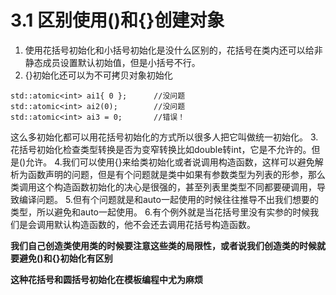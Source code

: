 # 3.1 区别使用()和{}创建对象
  1. 使用花括号初始化和小括号初始化是没什么区别的，花括号在类内还可以给非静态成员设置默认初始值，但是小括号不行。
  2. {}初始化还可以为不可拷贝对象初始化
  
```
std::atomic<int> ai1{ 0 };      //没问题
std::atomic<int> ai2(0);        //没问题
std::atomic<int> ai3 = 0;       //错误！
```
 这么多初始化都可以用花括号初始化的方式所以很多人把它叫做统一初始化。
 3.花括号初始化检查类型转换是否为变窄转换比如double转int，它是不允许的。但是()允许。
 4.我们可以使用{}来给类初始化或者说调用构造函数，这样可以避免解析为函数声明的问题，但是有个问题就是类中如果有参数类型为列表的形参，那么类调用这个构造函数初始化的决心是很强的，甚至列表里类型不同都要硬调用，导致编译问题。
 5.但有个问题就是和auto一起使用的时候往往推导不出我们想要的类型，所以避免和auto一起使用。
 6.有个例外就是当花括号里没有实参的时候我们是会调用默认构造函数的，他不会还去调用花括号构造函数。
 
**我们自己创造类使用类的时候要注意这些类的局限性，或者说我们创造类的时候就要避免()和{}初始化有区别**

**这种花括号和圆括号初始化在模板编程中尤为麻烦**
  